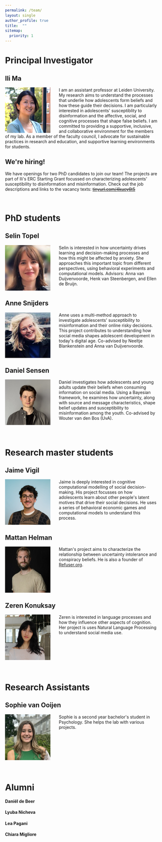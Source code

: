 ```yaml
---
permalink: /team/
layout: single
author_profile: true
title:  ""
sitemap:
  priority: 1
---
```

# Principal Investigator

## Ili Ma
<img style="float: left; margin-right: 2em;" src="../assets/images/Ili_ERC2.jpg" width="150/"/>
I am an assistant professor at Leiden University. My research aims to understand the processes that underlie how adolescents form beliefs and how these guide their decisions. I am particularly interested in adolescents' susceptiblity to disinformation and the affective, social, and cognitive processes that shape false beliefs. I am committed to providing a supportive, inclusive, and collaborative environment for the members of my lab. As a member of the faculty council, I advocate for sustainable practices in research and education, and supportive learning environments for students.
<div style="clear: both;"></div>


## We're hiring!
We have openings for two PhD candidates to join our team! The projects are part of Ili's ERC Starting Grant focussed on characterizing adolescents' susceptibility to disinformation and misinformation. Check out the job descriptions and links to the vacancy texts: [~~tinyurl.com/4kuey6t5~~](https://tinyurl.com/4kuey6t5) 
<div style="clear: both;"></div>
<br/>

# PhD students

## Selin Topel
<img style="float: left; margin-right: 2em;" src="../assets/images/Selin.jpeg" width="150"/>
Selin is interested in how uncertainty drives learning and decision-making processes and how this might be affected by anxiety. She approaches this important topic from different perspectives, using behavioral experiments and computational models. Advisors: Anna van Duijvenvoorde, Henk van Steenbergen, and Ellen de Bruijn.
<div style="clear: both;"></div>

## Anne Snijders
<img style="float: left; margin-right: 2em;" src="../assets/images/Anne_Snijders.jpg" width="150"/>
Anne uses a multi-method approach to investigate adolescents' susceptibility to misinformation and their online risky decisions. This project contributes to understanding how social media shapes adolescent development in today's digital age. Co-advised by Neeltje Blankenstein and Anna van Duijvenvoorde.
<div style="clear: both;"></div>

## Daniel Sensen
<img style="float: left; margin-right: 2em;" src="../assets/images/daniel_sensen.jpeg" width="150"/>
Daniel investigates how adolescents and young adults update their beliefs when consuming information on social media. Using a Bayesian framework, he examines how uncertainty, along with source and message characteristics, shape belief updates and susceptibility to misinformation among the youth. Co-advised by Wouter van den Bos (UvA).
<div style="clear: both;"></div> 

<br/>
<br/>

# Research master students
## Jaime Vigil
<img style="float: left; margin-right: 2em;" src="../assets/images/Jaime.jpeg" width="150"/>
Jaime is deeply interested in cognitive computational modelling of social decision-making. His project focusses on how adolescents learn about other people's latent motives that drive their social decisions. He uses a series of behavioral economic games and computational models to understand this process.
<div style="clear: both;"></div>

## Mattan Helman
<img style="float: left; margin-right: 2em;" src="../assets/images/Mattan.jpg" width="150"/>
Mattan's project aims to characterize the relationship between uncertainty intolerance and conspiracy beliefs. He is also a founder of <a href = "https://www.refuser.org/">Refuser.org</a>.
<div style="clear: both;"></div>

## Zeren Konuksay
<img style="float: left; margin-right: 2em;" src="../assets/images/Zeren.JPG" width="150"/>
Zeren is interested in language processes and how they influence other aspects of cognition. Her project is uses Natural Language Processing to understand social media use.
<div style="clear: both;"></div>
<br/>
<br/>

# Research Assistants

## Sophie van Ooijen
<img style="float: left; margin-right: 2em;" src="../assets/images/Sophie.jpeg" width="150"/>
Sophie is a second year bachelor's student in Psychology. She helps the lab with various projects.
<div style="clear: both;"></div>

<br/>
<br/>

# Alumni
#### Daniël de Beer
#### Lyuba Nicheva
#### Lea Pagani
#### Chiara Migliore